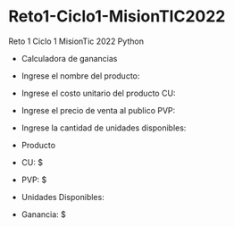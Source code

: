 # Reto1-Ciclo1-MisionTIC2022
Reto 1 Ciclo 1 MisionTic 2022 Python

* Calculadora de ganancias

* Ingrese el nombre del producto: 
* Ingrese el costo unitario del producto CU: 
* Ingrese el precio de venta al publico PVP: 
* Ingrese la cantidad de unidades disponibles:

* Producto 
* CU: $
* PVP: $
* Unidades Disponibles: 
* Ganancia: $